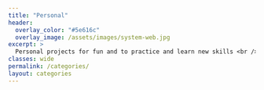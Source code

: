 ```yaml
---
title: "Personal"
header:
  overlay_color: "#5e616c"
  overlay_image: /assets/images/system-web.jpg
excerpt: >
  Personal projects for fun and to practice and learn new skills <br />
classes: wide
permalink: /categories/
layout: categories
---
```

